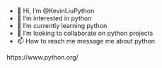 - 👋 Hi, I’m @KevinLiuPython
- 👀 I’m interested in python
- 🌱 I’m currently learning python
- 💞️ I’m looking to collaborate on python projects
- 📫 How to reach me message me about python

<!---
KevinLiuPython/KevinLiuPython is a ✨ special ✨ repository because its full of python.
You can click this link to learn more about python. 
---> https://www.python.org/
